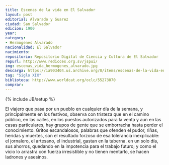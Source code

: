 ```yaml
---
title: Escenas de la vida en El Salvador
layout: post
editorial: Alvarado y Suarez
ciudad: San Salvador
edicion: 1900
year: 
category:
- Hermógenes Alvarado
nacionalidad: El Salvador
nacimiento: 
repositorio: Repositorio Digital de Ciencia y Cultura de El Salvador
repurl: http://www.redicces.org.sv/jspui/
img: escenas_vida_hermogenes_alvarado.jpg
descarga: https://ia903404.us.archive.org/0/items/escenas-de-la-vida-en-el-salvador/Escenas%20de%20la%20vida%20en%20El%20Salvador.pdf
tag: "Siglo XIX"
biblioteca: http://www.worldcat.org/oclc/55273070
comprar: 
---
```

{% include JB/setup %}

El viajero que pasa por un pueblo en cualquier día de la semana, y principalmente en los festivos, observa con tristeza que en el camino público, en las calles, en los puestos autorizados para la venta y aun en las casas particulares, hay grupos de gente que se emborracha hasta perder el conocimiento. Gritos escandalosos, palabras que ofenden el pudor, riñas, heridas y muertes, son el resultado forzoso de esa tolerancia inexplicable: el jornalero, el artesano, el industrial, gastan en la taberna. en un solo día, sus ahorros, quedando en la impotencia para el trabajo futuro; y como el vicio lo arrastra con fuerza irresistible y no tienen mentarlo, se hacen ladrones y asesinos.
